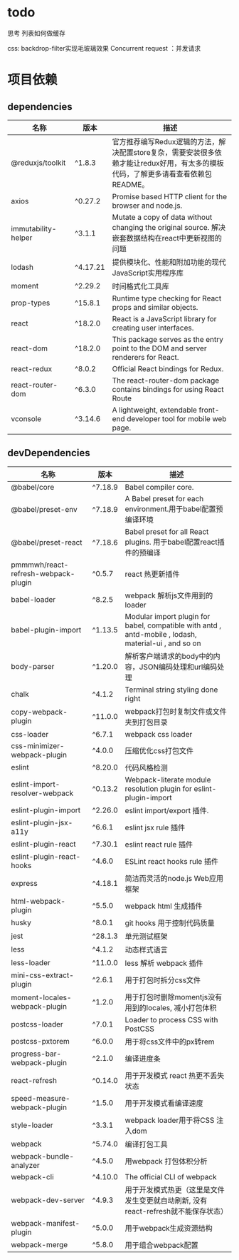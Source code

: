 # todo
思考 列表如何做缓存

css: backdrop-filter实现毛玻璃效果
Concurrent request ：并发请求

# 项目依赖

## dependencies

| 名称 | 版本 | 描述 |
|------|------|------|
|@reduxjs/toolkit|^1.8.3 |官方推荐编写Redux逻辑的方法，解决配置store复杂，需要安装很多依赖才能让redux好用，有太多的模板代码，了解更多请看查看依赖包README。 |
|axios|^0.27.2 |Promise based HTTP client for the browser and node.js. |
|immutability-helper|^3.1.1 |Mutate a copy of data without changing the original source. 解决嵌套数据结构在react中更新视图的问题 |
|lodash|^4.17.21 | 提供模块化、性能和附加功能的现代JavaScript实用程序库|
|moment| ^2.29.2|时间格式化工具库 |
|prop-types| ^15.8.1|Runtime type checking for React props and similar objects. |
|react|^18.2.0 | React is a JavaScript library for creating user interfaces. |
|react-dom| ^18.2.0| This package serves as the entry point to the DOM and server renderers for React.|
|react-redux|^8.0.2 |Official React bindings for Redux. |
|react-router-dom|^6.3.0 |The react-router-dom package contains bindings for using React Route |
|vconsole|^3.14.6 |A lightweight, extendable front-end developer tool for mobile web page. |

## devDependencies

| 名称 | 版本      | 描述                                                                                                    |
|------|---------|-------------------------------------------------------------------------------------------------------|
|@babel/core| ^7.18.9 | Babel compiler core.                                                                                  |
|@babel/preset-env| ^7.18.9 | A Babel preset for each environment.用于babel配置预编译环境                                                    |
|@babel/preset-react| ^7.18.6 | Babel preset for all React plugins. 用于babel配置react插件的预编译                                              |
|pmmmwh/react-refresh-webpack-plugin| ^0.5.7  | react 热更新插件                                                                                           |
|babel-loader| ^8.2.5  | webpack 解析js文件用到的loader                                                                               |
|babel-plugin-import| ^1.13.5 | Modular import plugin for babel, compatible with antd , antd-mobile , lodash, material-ui , and so on |
|body-parser| ^1.20.0 | 解析客户端请求的body中的内容，JSON编码处理和url编码处理                                                                     |
|chalk| ^4.1.2  | Terminal string styling done right                                                                    |
|copy-webpack-plugin| ^11.0.0 | webpack打包时复制文件或文件夹到打包目录                                                                               |
|css-loader| ^6.7.1  | webpack css loader                                                                                    |
|css-minimizer-webpack-plugin| ^4.0.0  | 压缩优化css打包文件                                                                                           |
|eslint| ^8.20.0 | 代码风格检测                                                                                                |
|eslint-import-resolver-webpack| ^0.13.2 | Webpack-literate module resolution plugin for eslint-plugin-import                                    |
|eslint-plugin-import| ^2.26.0 | eslint import/export 插件.                                                                              |
|eslint-plugin-jsx-a11y| ^6.6.1  | eslint jsx rule 插件                                                                                    |
|eslint-plugin-react| ^7.30.1 | eslint react rule 插件                                                                                  |
|eslint-plugin-react-hooks| ^4.6.0  | ESLint react hooks rule 插件                                                                            |
|express| ^4.18.1 | 简洁而灵活的node.js Web应用框架                                                                                 |
|html-webpack-plugin| ^5.5.0  | webpack html 生成插件                                                                                     |
|husky| ^8.0.1  | git hooks 用于控制代码质量                                                                                    |
|jest| ^28.1.3 | 单元测试框架                                                                                                |
|less| ^4.1.2  | 动态样式语言                                                                                                |
|less-loader| ^11.0.0 | less 解析 webpack 插件                                                                                    |
|mini-css-extract-plugin| ^2.6.1  | 用于打包时拆分css文件                                                                                          |
|moment-locales-webpack-plugin| ^1.2.0  | 用于打包时删除momentjs没有用到的locales, 减小打包体积                                                                   |
|postcss-loader| ^7.0.1  | Loader to process CSS with PostCSS                                                                    |
|postcss-pxtorem| ^6.0.0  | 用于将css文件中的px转rem                                                                                      |
|progress-bar-webpack-plugin| ^2.1.0  | 编译进度条                                                                                                 |
|react-refresh| ^0.14.0 | 用于开发模式 react 热更不丢失状态                                                                                  |
|speed-measure-webpack-plugin| ^1.5.0  | 用于开发模式看编译速度                                                                                           |
|style-loader| ^3.3.1  | webpack loader用于将CSS 注入dom                                                                            |
|webpack| ^5.74.0 | 编译打包工具                                                                                                |
|webpack-bundle-analyzer| ^4.5.0  | 用webpack 打包体积分析                                                                                       |
|webpack-cli| ^4.10.0 | The official CLI of webpack                                                                           |
|webpack-dev-server| ^4.9.3  | 用于开发模式热更（这里是文件发生变更就自动刷新, 没有react-refresh就不能保存状态）                                                      |
|webpack-manifest-plugin| ^5.0.0  | 用于webpack生成资源结构                                                                                       |
|webpack-merge| ^5.8.0  | 用于组合webpack配置                                                                                         |
